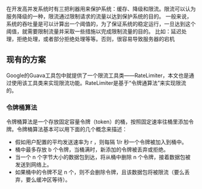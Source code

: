 在开发高并发系统时有三把利器用来保护系统：缓存、降级和限流。限流可以认为服务降级的一种，限流通过限制请求的流量以达到保护系统的目的。
一般来说，系统的吞吐量是可以计算出一个阈值的，为了保证系统的稳定运行，一旦达到这个阈值，就需要限制流量并采取一些措施以完成限制流量的目的。
比如：延迟处理，拒绝处理，或者部分拒绝处理等等。否则，很容易导致服务器的宕机


## 现有的方案

Google的Guava工具包中就提供了一个限流工具类——RateLimiter，本文也是通过使用该工具类来实现限流功能。RateLimiter是基于“令牌通算法”来实现限流的。

### 令牌桶算法
令牌桶算法是一个存放固定容量令牌（token）的桶，按照固定速率往桶里添加令牌。令牌桶算法基本可以用下面的几个概念来描述：

- 假如用户配置的平均发送速率为 r ，则每隔 1/r 秒一个令牌被加入到桶中。
- 桶中最多存放 b 个令牌，当桶满时，新添加的令牌被丢弃或拒绝。
- 当一个 n 个字节大小的数据包到达，将从桶中删除 n 个令牌，接着数据包被发送到网络上。
- 如果桶中的令牌不足 n 个，则不会删除令牌，且该数据包将被限流（要么丢弃，要么缓冲区等待）。

